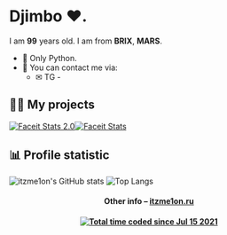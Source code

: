 <h1>Djimbo ❤.</h1>

I am **99** years old. I am from **BRIX**, **MARS**.

- 🌱 Only Python.
- 💬 You can contact me via:
  - ✉ TG - <DJIMBOX>

## 👨‍💻 My projects
<div style="display:flex">
  <a href="https://github.com/itzme1on/faceitstats-2.0">
    <img alt="Faceit Stats 2.0" src="https://github-readme-stats.vercel.app/api/pin/?username=itzme1on&repo=faceitstats-2.0&icon_color=ffb938&title_color=ffb938&show_owner=true">
  </a>
  <a href="https://github.com/itzme1on/faceitstats">
    <img alt="Faceit Stats" src="https://github-readme-stats.vercel.app/api/pin/?username=itzme1on&repo=faceitstats&icon_color=ffb938&title_color=ffb938&show_owner=true">
  </a>
</div>

## 📊 Profile statistic
<div>
  <img alt="itzme1on's GitHub stats" src="https://github-readme-stats.vercel.app/api?username=itzme1on&show_icons=true&hide=prs">
  <img alt="Top Langs" src="https://github-readme-stats.vercel.app/api/top-langs/?username=anuraghazra&layout=compact">
</div>

<h4 align="center">Other info – <a href='https://itzme1on.ru' target="_blank">itzme1on.ru</a></h4>
<h4 align="center"><a href="https://wakatime.com/@8a144a29-83ed-462d-ab5b-de0f70cd420b"><img src="https://wakatime.com/badge/user/8a144a29-83ed-462d-ab5b-de0f70cd420b.svg" alt="Total time coded since Jul 15 2021" /></a></h4>

